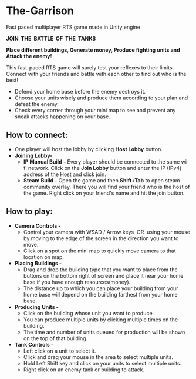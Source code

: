 # The-Garrison
Fast paced multiplayer RTS game made in Unity engine 

<p><strong>JOIN&nbsp; THE&nbsp; BATTLE&nbsp; OF&nbsp; THE&nbsp; TANKS</strong></p>
<p><strong>Place different buildings, Generate money, Produce fighting units and Attack the enemy!&nbsp;</strong></p>
<p>This fast-paced RTS game will surely test your reflexes to their limits. Connect with your friends and battle with each other to find out who is the best!</p>
<ul><li>Defend your home base before the enemy destroys it.</li><li>Choose your units wisely and produce them according to your plan and defeat the enemy.</li><li>Check every corner through your mini map to see and prevent&nbsp;any sneak attacks happening on your base.</li></ul>
<h2>How to connect:</h2>
<ul><li>One player will host the lobby by clicking <strong>Host Lobby</strong> button.</li><li><strong>Joining Lobby-</strong><ul><li><strong>IP Manual Build</strong> <strong>-</strong>&nbsp;Every player should be connected to the same wi-fi network. Click on the <strong>Join Lobby</strong> button and enter the IP (IPv4) address of the Host and click join.</li><li><strong>Steam Build -</strong> Open the game and then&nbsp;<strong>Shift+Tab</strong> to open steam community overlay. There you will find your friend who is the host of the game. Right click on your friend's name&nbsp;and hit the join button.</li></ul></li></ul>
<h2>How to play:</h2>
<ul><li><strong>Camera Controls -</strong><ul><li>Control your camera with WSAD&nbsp;/&nbsp;Arrow keys&nbsp;&nbsp;OR&nbsp; using your mouse by moving to the edge of the screen in the direction you want to move.&nbsp;&nbsp;<br>
</li><li>Click on a spot on the mini map to quickly move camera to that location on map.</li></ul></li><li><strong>Placing Buildings -&nbsp;</strong><ul><li>Drag and drop the building type that you want to place from the buttons on the bottom right of screen and place it near your home base if you have enough resources(money).</li><li>The distance up to which you can place your building from your home base will depend on the building farthest from your home base.</li></ul></li><li><strong>Producing Units -</strong><ul><li>Click on the building whose unit you want to produce.</li><li>You can produce multiple units by clicking multiple times on the building.</li><li>The time and number of units queued for production will be shown on the top of that building.</li></ul></li><li><strong>Tank Controls -</strong><ul><li>Left click on a unit to select it.</li><li>Click and drag your mouse in the&nbsp;area to select multiple units.</li><li>Hold Left Shift key and click on your units to select multiple units.</li><li>Right click on an enemy tank or building to attack.</li></ul></li></ul>


